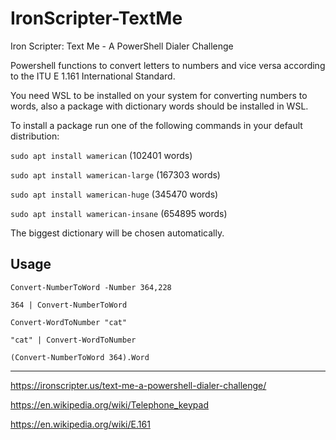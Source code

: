 # IronScripter-TextMe
Iron Scripter: Text Me - A PowerShell Dialer Challenge

Powershell functions to convert letters to numbers and vice versa according to
the ITU E 1.161 International Standard.

You need WSL to be installed on your system for converting numbers to words,
also a package with dictionary words should be installed in WSL.

To install a package run one of the following commands in your default
distribution:

`sudo apt install wamerican` (102401 words)

`sudo apt install wamerican-large` (167303 words)

`sudo apt install wamerican-huge` (345470 words)

`sudo apt install wamerican-insane` (654895 words)

The biggest dictionary will be chosen automatically.

## Usage

`Convert-NumberToWord -Number 364,228`

`364 | Convert-NumberToWord`

`Convert-WordToNumber "cat"`

`"cat" | Convert-WordToNumber`

`(Convert-NumberToWord 364).Word`

---

https://ironscripter.us/text-me-a-powershell-dialer-challenge/

https://en.wikipedia.org/wiki/Telephone_keypad

https://en.wikipedia.org/wiki/E.161
